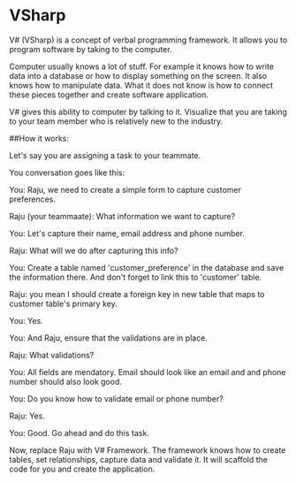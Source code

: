 # VSharp
V# (VSharp) is a concept of verbal programming framework. It allows you to program software by taking to the computer.

Computer usually knows a lot of stuff. For example it knows how to write data into a database or how to display something on the screen. It also knows how to manipulate data. What it does not know is how to connect these pieces together and create software application.

V# gives this ability to computer by talking to it. Visualize that you are taking to your team member who is relatively new to the industry. 

##How it works:

Let's say you are assigning a task to your teammate. 

You conversation goes like this:

You: Raju, we need to create a simple form to capture customer preferences.

Raju (your teammaate): What information we want to capture?

You: Let's capture their name, email address and phone number.

Raju: What will we do after capturing this info?

You: Create a table named 'customer_preference' in the database and save the information there. And don't forget to link this to 'customer' table.

Raju: you mean I should create a foreign key in new table that maps to customer table's primary key.

You: Yes.

You: And Raju, ensure that the validations are in place.

Raju: What validations?

You: All fields are mendatory. Email should look like an email and and phone number should also look good.

You: Do you know how to validate email or phone number?

Raju: Yes.

You: Good. Go ahead and do this task.

Now, replace Raju with V# Framework. The framework knows how to create tables, set relationships, capture data and validate it. It will scaffold the code for you and create the application.

